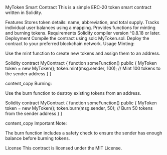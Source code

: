 MyToken Smart Contract
This is a simple ERC-20 token smart contract written in Solidity.

Features
Stores token details: name, abbreviation, and total supply.
Tracks individual user balances using a mapping.
Provides functions for minting and burning tokens.
Requirements
Solidity compiler version ^0.8.18 or later.
Deployment
Compile the contract using solc MyToken.sol.
Deploy the contract to your preferred blockchain network.
Usage
Minting:

Use the mint function to create new tokens and assign them to an address.

Solidity
contract MyContract {
  function someFunction() public {
    MyToken token = new MyToken();
    token.mint(msg.sender, 100); // Mint 100 tokens to the sender address
  }
}

content_copy
Burning:

Use the burn function to destroy existing tokens from an address.

Solidity
contract MyContract {
  function someFunction() public {
    MyToken token = new MyToken();
    token.burn(msg.sender, 50); // Burn 50 tokens from the sender address
  }
}

content_copy
Important Note:

The burn function includes a safety check to ensure the sender has enough balance before burning tokens.

License
This contract is licensed under the MIT License.

